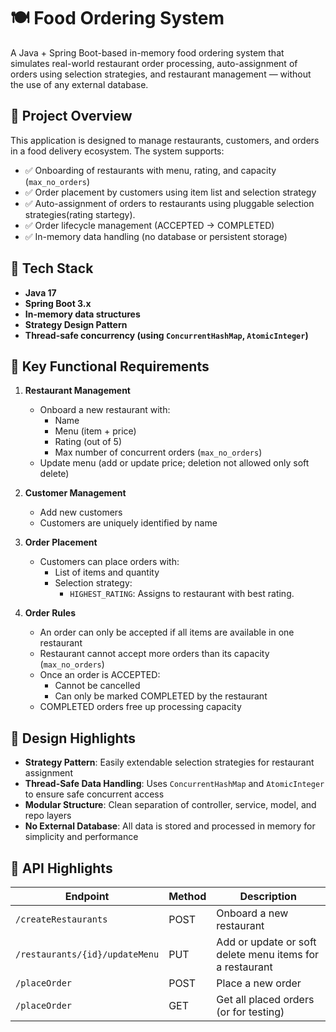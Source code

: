 # 🍽️ Food Ordering System

A Java + Spring Boot-based in-memory food ordering system that simulates real-world restaurant order processing, auto-assignment of orders using selection strategies, and restaurant management — without the use of any external database.

## 🚀 Project Overview

This application is designed to manage restaurants, customers, and orders in a food delivery ecosystem. The system supports:

- ✅ Onboarding of restaurants with menu, rating, and capacity (`max_no_orders`)
- ✅ Order placement by customers using item list and selection strategy
- ✅ Auto-assignment of orders to restaurants using pluggable selection strategies(rating startegy).
- ✅ Order lifecycle management (ACCEPTED → COMPLETED)
- ✅ In-memory data handling (no database or persistent storage)

## 🔧 Tech Stack

- **Java 17**
- **Spring Boot 3.x**
- **In-memory data structures**
- **Strategy Design Pattern**
- **Thread-safe concurrency (using `ConcurrentHashMap`, `AtomicInteger`)**

## 📌 Key Functional Requirements

1. **Restaurant Management**
   - Onboard a new restaurant with:
     - Name
     - Menu (item + price)
     - Rating (out of 5)
     - Max number of concurrent orders (`max_no_orders`)
   - Update menu (add or update price; deletion not allowed only soft delete)

2. **Customer Management**
   - Add new customers
   - Customers are uniquely identified by name

3. **Order Placement**
   - Customers can place orders with:
     - List of items and quantity
     - Selection strategy:
       - `HIGHEST_RATING`: Assigns to restaurant with best rating.

4. **Order Rules**
   - An order can only be accepted if all items are available in one restaurant
   - Restaurant cannot accept more orders than its capacity (`max_no_orders`)
   - Once an order is ACCEPTED:
     - Cannot be cancelled
     - Can only be marked COMPLETED by the restaurant
   - COMPLETED orders free up processing capacity

## 🧠 Design Highlights

- **Strategy Pattern**: Easily extendable selection strategies for restaurant assignment
- **Thread-Safe Data Handling**: Uses `ConcurrentHashMap` and `AtomicInteger` to ensure safe concurrent access
- **Modular Structure**: Clean separation of controller, service, model, and repo layers
- **No External Database**: All data is stored and processed in memory for simplicity and performance


## 📌 API Highlights
| Endpoint                          | Method | Description                                               |
|----------------------------------|--------|------------------------------------------------------------|
| `/createRestaurants`             | POST   | Onboard a new restaurant                                   |
| `/restaurants/{id}/updateMenu`   | PUT    | Add or update or soft delete menu items for a restaurant   |
| `/placeOrder`                    | POST   | Place a new order                                          |
| `/placeOrder`                    | GET    | Get all placed orders (or for testing)                     |

